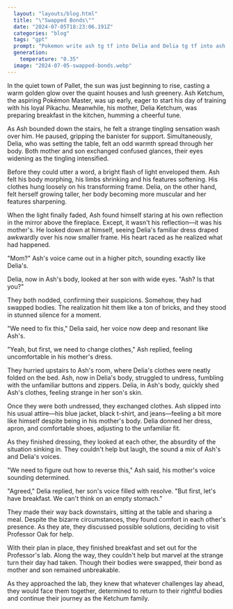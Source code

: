 ```yaml
---
  layout: "layouts/blog.html"
  title: "\"Swapped Bonds\""
  date: "2024-07-05T18:23:06.191Z"
  categories: "blog"
  tags: "gpt"
  prompt: "Pokemon write ash tg tf into Delia and Delia tg tf into ash and but their clothes not change and so they undress and wear eachother clothes. Write everything with details."
  generation: 
    temperature: "0.35"
  image: "2024-07-05-swapped-bonds.webp"
---
```

In the quiet town of Pallet, the sun was just beginning to rise, casting a warm golden glow over the quaint houses and lush greenery. Ash Ketchum, the aspiring Pokémon Master, was up early, eager to start his day of training with his loyal Pikachu. Meanwhile, his mother, Delia Ketchum, was preparing breakfast in the kitchen, humming a cheerful tune.

As Ash bounded down the stairs, he felt a strange tingling sensation wash over him. He paused, gripping the banister for support. Simultaneously, Delia, who was setting the table, felt an odd warmth spread through her body. Both mother and son exchanged confused glances, their eyes widening as the tingling intensified.

Before they could utter a word, a bright flash of light enveloped them. Ash felt his body morphing, his limbs shrinking and his features softening. His clothes hung loosely on his transforming frame. Delia, on the other hand, felt herself growing taller, her body becoming more muscular and her features sharpening.

When the light finally faded, Ash found himself staring at his own reflection in the mirror above the fireplace. Except, it wasn't his reflection—it was his mother's. He looked down at himself, seeing Delia's familiar dress draped awkwardly over his now smaller frame. His heart raced as he realized what had happened.

"Mom?" Ash's voice came out in a higher pitch, sounding exactly like Delia's.

Delia, now in Ash's body, looked at her son with wide eyes. "Ash? Is that you?"

They both nodded, confirming their suspicions. Somehow, they had swapped bodies. The realization hit them like a ton of bricks, and they stood in stunned silence for a moment.

"We need to fix this," Delia said, her voice now deep and resonant like Ash's.

"Yeah, but first, we need to change clothes," Ash replied, feeling uncomfortable in his mother's dress.

They hurried upstairs to Ash's room, where Delia's clothes were neatly folded on the bed. Ash, now in Delia's body, struggled to undress, fumbling with the unfamiliar buttons and zippers. Delia, in Ash's body, quickly shed Ash's clothes, feeling strange in her son's skin.

Once they were both undressed, they exchanged clothes. Ash slipped into his usual attire—his blue jacket, black t-shirt, and jeans—feeling a bit more like himself despite being in his mother's body. Delia donned her dress, apron, and comfortable shoes, adjusting to the unfamiliar fit.

As they finished dressing, they looked at each other, the absurdity of the situation sinking in. They couldn't help but laugh, the sound a mix of Ash's and Delia's voices.

"We need to figure out how to reverse this," Ash said, his mother's voice sounding determined.

"Agreed," Delia replied, her son's voice filled with resolve. "But first, let's have breakfast. We can't think on an empty stomach."

They made their way back downstairs, sitting at the table and sharing a meal. Despite the bizarre circumstances, they found comfort in each other's presence. As they ate, they discussed possible solutions, deciding to visit Professor Oak for help.

With their plan in place, they finished breakfast and set out for the Professor's lab. Along the way, they couldn't help but marvel at the strange turn their day had taken. Though their bodies were swapped, their bond as mother and son remained unbreakable.

As they approached the lab, they knew that whatever challenges lay ahead, they would face them together, determined to return to their rightful bodies and continue their journey as the Ketchum family.
